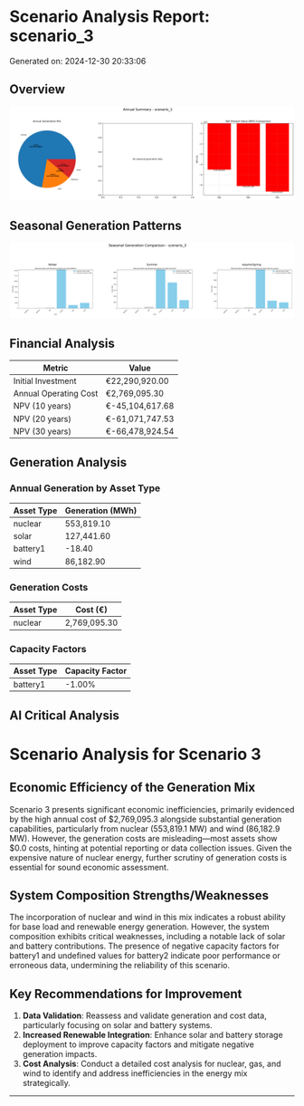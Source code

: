 # Scenario Analysis Report: scenario_3
Generated on: 2024-12-30 20:33:06

## Overview
![Annual Summary](figure/annual_summary.png)

## Seasonal Generation Patterns
![Seasonal Comparison](figure/seasonal_comparison.png)

## Financial Analysis
| Metric | Value |
|--------|--------|
| Initial Investment | €22,290,920.00 |
| Annual Operating Cost | €2,769,095.30 |
| NPV (10 years) | €-45,104,617.68 |
| NPV (20 years) | €-61,071,747.53 |
| NPV (30 years) | €-66,478,924.54 |

## Generation Analysis

### Annual Generation by Asset Type
| Asset Type | Generation (MWh) |
|------------|-----------------|
| nuclear | 553,819.10 |
| solar | 127,441.60 |
| battery1 | -18.40 |
| wind | 86,182.90 |

### Generation Costs
| Asset Type | Cost (€) |
|------------|----------|
| nuclear | 2,769,095.30 |

### Capacity Factors
| Asset Type | Capacity Factor |
|------------|----------------|
| battery1 | -1.00% |

## AI Critical Analysis
# Scenario Analysis for Scenario 3

## Economic Efficiency of the Generation Mix
Scenario 3 presents significant economic inefficiencies, primarily evidenced by the high annual cost of $2,769,095.3 alongside substantial generation capabilities, particularly from nuclear (553,819.1 MW) and wind (86,182.9 MW). However, the generation costs are misleading—most assets show $0.0 costs, hinting at potential reporting or data collection issues. Given the expensive nature of nuclear energy, further scrutiny of generation costs is essential for sound economic assessment.

## System Composition Strengths/Weaknesses
The incorporation of nuclear and wind in this mix indicates a robust ability for base load and renewable energy generation. However, the system composition exhibits critical weaknesses, including a notable lack of solar and battery contributions. The presence of negative capacity factors for battery1 and undefined values for battery2 indicate poor performance or erroneous data, undermining the reliability of this scenario.

## Key Recommendations for Improvement
1. **Data Validation**: Reassess and validate generation and cost data, particularly focusing on solar and battery systems.
2. **Increased Renewable Integration**: Enhance solar and battery storage deployment to improve capacity factors and mitigate negative generation impacts.
3. **Cost Analysis**: Conduct a detailed cost analysis for nuclear, gas, and wind to identify and address inefficiencies in the energy mix strategically.

---
